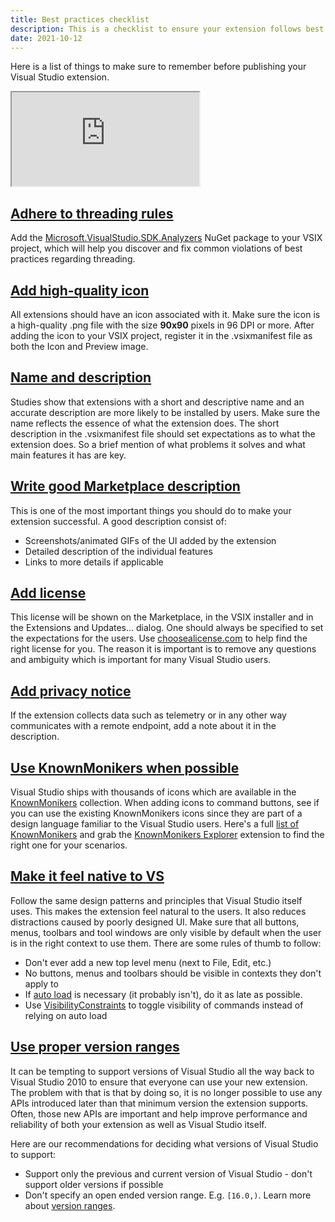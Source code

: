 ```yaml
---
title: Best practices checklist
description: This is a checklist to ensure your extension follows best practices before you publish it.
date: 2021-10-12
---
```


Here is a list of things to make sure to remember before publishing your Visual Studio extension.

<div class="video-container">
<iframe src="https://www.youtube-nocookie.com/embed/9Wj9O4hRuSs?list=PLReL099Y5nRdz9jvxuy_LgHFKowkx8tS4&color=white" title="YouTube video player" allowfullscreen></iframe>
</div>

## [Adhere to threading rules](#adhere-to-threading-rules)
Add the [Microsoft.VisualStudio.SDK.Analyzers](https://www.nuget.org/packages/Microsoft.VisualStudio.SDK.Analyzers/) NuGet package to your VSIX project, which will help you discover and fix common violations of best practices regarding threading.

## [Add high-quality icon](#add-high-quality-icon)
All extensions should have an icon associated with it. Make sure the icon is a high-quality .png file with the size **90x90** pixels in 96 DPI or more. After adding the icon to your VSIX project, register it in the .vsixmanifest file as both the Icon and Preview image.

## [Name and description](#name-and-description)
Studies show that extensions with a short and descriptive name and an accurate description are more likely to be installed by users. Make sure the name reflects the essence of what the extension does. The short description in the .vsixmanifest file should set expectations as to what the extension does. So a brief mention of what problems it solves and what main features it has are key.

## [Write good Marketplace description](#write-good-marketplace-description)
This is one of the most important things you should do to make your extension successful. A good description consist of:

* Screenshots/animated GIFs of the UI added by the extension
* Detailed description of the individual features
* Links to more details if applicable

## [Add license](#add-license)
This license will be shown on the Marketplace, in the VSIX installer and in the Extensions and Updates... dialog. One should always be specified to set the expectations for the users. Use [choosealicense.com](https://choosealicense.com/) to help find the right license for you. The reason it is important is to remove any questions and ambiguity which is important for many Visual Studio users.

## [Add privacy notice](#add-privacy-notice)
If the extension collects data such as telemetry or in any other way communicates with a remote endpoint, add a note about it in the description.

## [Use KnownMonikers when possible](#use-knownmonikers-when-possible)
Visual Studio ships with thousands of icons which are available in the [KnownMonikers](https://msdn.microsoft.com/en-US/library/mt628927.aspx) collection. When adding icons to command buttons, see if you can use the existing KnownMonikers icons since they are part of a design language familiar to the Visual Studio users. Here's a full [list of KnownMonikers](http://glyphlist.azurewebsites.net/knownmonikers/) and grab the [KnownMonikers Explorer](https://marketplace.visualstudio.com/items?itemName=MadsKristensen.knownmonikersexplorer) extension to find the right one for your scenarios.

## [Make it feel native to VS](#make-it-feel-native-to-vs)
Follow the same design patterns and principles that Visual Studio itself uses. This makes the extension feel natural to the users. It also reduces distractions caused by poorly designed UI. Make sure that all buttons, menus, toolbars and tool windows are only visible by default when the user is in the right context to use them. There are some rules of thumb to follow:

* Don't ever add a new top level menu (next to File, Edit, etc.)
* No buttons, menus and toolbars should be visible in contexts they don't apply to
* If [auto load](https://github.com/microsoft/VSSDK-Extensibility-Samples/tree/master/AsyncPackageMigration) is necessary (it probably isn't), do it as late as possible.
* Use [VisibilityConstraints](https://github.com/Microsoft/VSSDK-Extensibility-Samples/tree/master/VisibilityConstraints) to toggle visibility of commands instead of relying on auto load

## [Use proper version ranges](#use-proper-version-ranges)
It can be tempting to support versions of Visual Studio all the way back to Visual Studio 2010 to ensure that everyone can use your new extension. The problem with that is that by doing so, it is no longer possible to use any APIs introduced later than that minimum version the extension supports. Often, those new APIs are important and help improve performance and reliability of both your extension as well as Visual Studio itself.

Here are our recommendations for deciding what versions of Visual Studio to support:

* Support only the previous and current version of Visual Studio - don't support older versions if possible
* Don't specify an open ended version range. E.g. `[16.0,)`. Learn more about [version ranges](https://devblogs.microsoft.com/visualstudio/visual-studio-extensions-and-version-ranges-demystified/).
